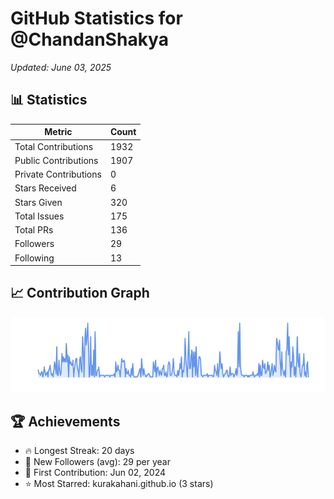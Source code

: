 # GitHub Statistics for @ChandanShakya
*Updated: June 03, 2025*

## 📊 Statistics
| Metric | Count |
|--------|--------|
| Total Contributions | 1932 |
| Public Contributions | 1907 |
| Private Contributions | 0 |
| Stars Received | 6 |
| Stars Given | 320 |
| Total Issues | 175 |
| Total PRs | 136 |
| Followers | 29 |
| Following | 13 |

## 📈 Contribution Graph

![Contribution Graph](./contribution_graph.png)

## 🏆 Achievements

- 🔥 Longest Streak: 20 days
- 👥 New Followers (avg): 29 per year
- 📅 First Contribution: Jun 02, 2024
- ⭐ Most Starred: kurakahani.github.io (3 stars)
